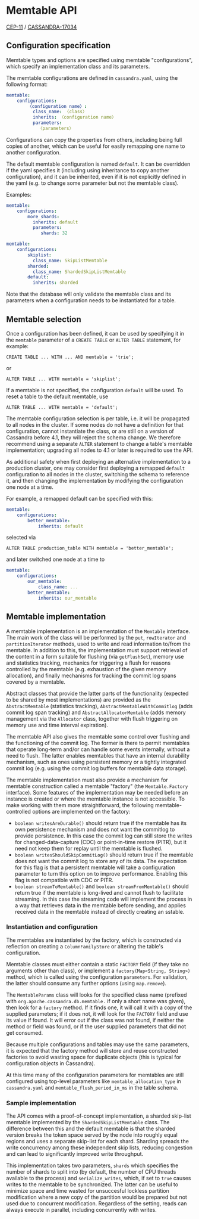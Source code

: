 # Memtable API

[CEP-11](https://cwiki.apache.org/confluence/display/CASSANDRA/CEP-11%3A+Pluggable+memtable+implementations) 
/ [CASSANDRA-17034](https://issues.apache.org/jira/browse/CASSANDRA-17034)

## Configuration specification

Memtable types and options are specified using memtable "configurations", which specify an implementation class
and its parameters. 

The memtable configurations are defined in `cassandra.yaml`, using the following format:

```yaml
memtable:
    configurations:
        〈configuration name〉:
          class_name: 〈class〉
          inherits: 〈configuration name〉
          parameters:
            〈parameters〉
```

Configurations can copy the properties from others, including being full copies of another, which can be useful for
easily remapping one name to another configuration.

The default memtable configuration is named `default`. It can be overridden if the yaml specifies it (including
using inheritance to copy another configuration), and it can be inherited, even if it is not explicitly defined in
the yaml (e.g. to change some parameter but not the memtable class).

Examples:

```yaml
memtable:
    configurations:
        more_shards:
          inherits: default
          parameters:
             shards: 32
```

```yaml
memtable:
    configurations:
        skiplist:
          class_name: SkipListMemtable
        sharded:
          class_name: ShardedSkipListMemtable
        default:
          inherits: sharded
```

Note that the database will only validate the memtable class and its parameters when a configuration needs to be
instantiated for a table.

## Memtable selection

Once a configuration has been defined, it can be used by specifying it in the `memtable` parameter of a `CREATE TABLE`
or `ALTER TABLE` statement, for example:

```
CREATE TABLE ... WITH ... AND memtable = 'trie';
```
or
```
ALTER TABLE ... WITH memtable = 'skiplist';
```

If a memtable is not specified, the configuration `default` will be used. To reset a table to the default memtable,
use
```
ALTER TABLE ... WITH memtable = 'default';
```

The memtable configuration selection is per table, i.e. it will be propagated to all nodes in the cluster. If some nodes
do not have a definition for that configuration, cannot instantiate the class, or are still on a version of Cassandra
before 4.1, they will reject the schema change. We therefore recommend using a separate `ALTER` statement to change a
table's memtable implementation; upgrading all nodes to 4.1 or later is required to use the API.

As additional safety when first deploying an alternative implementation to a production cluster, one may consider
first deploying a remapped `default` configuration to all nodes in the cluster, switching the schema to reference
it, and then changing the implementation by modifying the configuration one node at a time.

For example, a remapped default can be specified with this:
```yaml
memtable:
    configurations:
        better_memtable:
            inherits: default
```
selected via
```
ALTER TABLE production_table WITH memtable = 'better_memtable';
```
and later switched one node at a time to
```yaml
memtable:
    configurations:
        our_memtable:
            class_name: ...
        better_memtable:
            inherits: our_memtable
```

## Memtable implementation

A memtable implementation is an implementation of the `Memtable` interface. The main work of the class will be
performed by the `put`, `rowIterator` and `partitionIterator` methods, used to write and read information to/from the
memtable. In addition to this, the implementation must support retrieval of the content in a form suitable for flushing 
(via `getFlushSet`), memory use and statistics tracking, mechanics for triggering a flush for reasons
controlled by the memtable (e.g. exhaustion of the given memory allocation), and finally mechanisms for tracking the
commit log spans covered by a memtable.

Abstract classes that provide the latter parts of the functionality (expected to be shared by most
implementations) are provided as the `AbstractMemtable` (statistics tracking), `AbstractMemtableWithCommitlog` (adds
commit log span tracking) and `AbstractAllocatorMemtable` (adds memory management via the `Allocator` class, together
with flush triggering on memory use and time interval expiration).

The memtable API also gives the memtable some control over flushing and the functioning of the commit log. The former
is there to permit memtables that operate long-term and/or can handle some events internally, without a need to flush.
The latter enables memtables that have an internal durability mechanism, such as ones using persistent memory or a
tightly integrated commit log (e.g. using the commit log buffers for memtable data storage).

The memtable implementation must also provide a mechanism for memtable construction called a memtable "factory" 
(the `Memtable.Factory` interface). Some features of the implementation may be needed before an instance is created or
where the memtable instance is not accessible. To make working with them more straightforward, the following 
memtable-controlled options are implemented on the factory:

- `boolean writesAreDurable()` should return true if the memtable has its own persistence mechanism and does not want
  the commitlog to provide persistence. In this case the commit log can still store the writes for changed-data-capture (CDC)
  or point-in-time restore (PITR), but it need not keep them for replay until the memtable is flushed.
- `boolean writesShouldSkipCommitLog()` should return true if the memtable does not want the commit log to store any of
  its data. The expectation for this flag is that a persistent memtable will take a configuration parameter to turn this
  option on to improve performance. Enabling this flag is not compatible with CDC or PITR.
- `boolean streamToMemtable()` and `boolean streamFromMemtable()` should return true if the memtable is long-lived and 
  cannot flush to facilitate streaming. In this case the streaming code will implement the process in a way that 
  retrieves data in the memtable before sending, and applies received data in the memtable instead of directly creating 
  an sstable.

### Instantiation and configuration

The memtables are instantiated by the factory, which is constructed via reflection on creating a `ColumnFamilyStore` or
altering the table's configuration.

Memtable classes must either contain a static `FACTORY` field (if they take no arguments other than class), or implement 
a `factory(Map<String, String>)` method, which is called using the configuration `parameters`. For validation, the
latter should consume any further options (using `map.remove`).

The `MemtableParams` class will looks for the specified class name (prefixed with `org.apache.cassandra.db.memtable.`
if only a short name was given), then look for a `factory` method. If it finds one, it will call it with a copy of the 
supplied parameters; if it does not, it will look for the `FACTORY` field and use its value if found. It will error out
if the class was not found, if neither the method or field was found, or if the user supplied parameters that did not 
get consumed.

Because multiple configurations and tables may use the same parameters, it is expected that the factory method will
store and reuse constructed factories to avoid wasting space for duplicate objects (this is typical for configuration 
objects in Cassandra).

At this time many of the configuration parameters for memtables are still configured using top-level parameters like
`memtable_allocation_type` in `cassandra.yaml` and `memtable_flush_period_in_ms` in the table schema.


### Sample implementation

The API comes with a proof-of-concept implementation, a sharded skip-list memtable implemented by the 
`ShardedSkipListMemtable` class. The difference between this and the default memtable is that the sharded version breaks 
the token space served by the node into roughly equal regions and uses a separate skip-list for each shard. Sharding
spreads the write concurrency among these independent skip lists, reducing congestion and can lead to significantly
improved write throughput.

This implementation takes two parameters, `shards` which specifies the number of shards to split into (by default, the
number of CPU threads available to the process) and `serialize_writes`, which, if set to `true` causes writes to the
memtable to be synchronized. The latter can be useful to minimize space and time wasted for unsuccesful lockless 
partition modification where a new copy of the partition would be prepared but not used due to concurrent modification.
Regardless of the setting, reads can always execute in parallel, including concurrently with writes.
